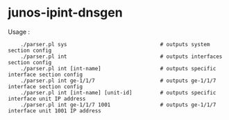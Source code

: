 junos-ipint-dnsgen
======================== 

Usage : 

        ./parser.pl sys                              # outputs system section config 
        ./parser.pl int                              # outputs interfaces section config
        ./parser.pl int [int-name]                   # outputs specific interface section config
        ./parser.pl int ge-1/1/7                     # outputs ge-1/1/7 interface section config
        ./parser.pl int [int-name] [unit-id]         # outputs specific interface unit IP address
        ./parser.pl int ge-1/1/7 1001                # outputs ge-1/1/7 interface unit 1001 IP address


